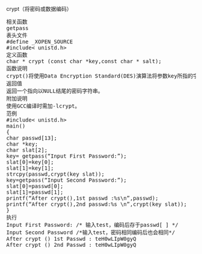 crypt（将密码或数据编码）
<pre>相关函数
getpass
表头文件
#define _XOPEN_SOURCE
#include< unistd.h>
定义函数
char * crypt (const char *key,const char * salt);
函数说明
crypt()将使用Data Encryption Standard(DES)演算法将参数key所指的字符串加以编码，key字符串长度仅取前8个字符，超过此长度的字符没有意义。参数salt为两个字符组成的字符串，由a-z、A-Z、0-9，“.”和“/”所组成，用来决定使用4096 种不同内建表格的哪一个。函数执行成功后会返回指向编码过的字符串指针，参数key 所指的字符串不会有所更动。编码过的字符串长度为13 个字符，前两个字符为参数salt代表的字符串。
返回值
返回一个指向以NULL结尾的密码字符串。
附加说明
使用GCC编译时需加-lcrypt。
范例
#include< unistd.h>
main()
{
char passwd[13];
char *key;
char slat[2];
key= getpass(“Input First Password:”);
slat[0]=key[0];
slat[1]=key[1];
strcpy(passwd,crypt(key slat));
key=getpass(“Input Second Password:”);
slat[0]=passwd[0];
slat[1]=passwd[1];
printf(“After crypt(),1st passwd :%s\n”,passwd);
printf(“After crypt(),2nd passwd:%s \n”,crypt(key slat));
}
执行
Input First Password: /* 输入test，编码后存于passwd[ ] */
Input Second Password /*输入test，密码相同编码后也会相同*/
After crypt () 1st Passwd : teH0wLIpW0gyQ
After crypt () 2nd Passwd : teH0wLIpW0gyQ</pre>